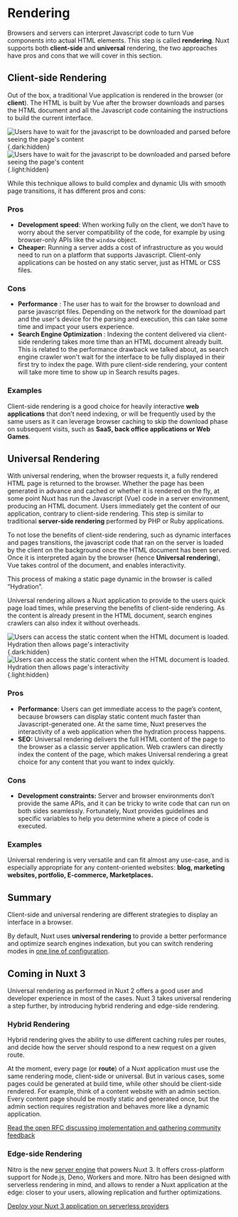 # Rendering

Browsers and servers can interpret Javascript code to turn Vue components into actual HTML elements. This step is called **rendering**. Nuxt supports both **client-side** and **universal** rendering, the two approaches have pros and cons that we will cover in this section.

## Client-side Rendering

Out of the box, a traditional Vue application is rendered in the browser (or **client**). The HTML is built by Vue after the browser downloads and parses the HTML document and all the Javascript code containing the instructions to build the current interface.

![Users have to wait for the javascript to be downloaded and parsed before seeing the page's content](/img/concepts/rendering/light/csr.png){.dark:hidden}
![Users have to wait for the javascript to be downloaded and parsed before seeing the page's content](/img/concepts/rendering/dark/csr.png){.light:hidden}

While this technique allows to build complex and dynamic UIs with smooth page transitions, it has different pros and cons:

### Pros

- **Development speed**: When working fully on the client, we don’t have to worry about the server compatibility of the code, for example by using browser-only APIs like the `window` object.
- **Cheaper:** Running a server adds a cost of infrastructure as you would need to run on a platform that supports Javascript. Client-only applications can be hosted on any static server, just as HTML or CSS files.

### Cons

- **Performance** : The user has to wait for the browser to download and parse javascript files. Depending on the network for the download part and the user's device for the parsing and execution, this can take some time and impact your users experience.
- **Search Engine Optimization** : Indexing the content delivered via client-side rendering takes more time than an HTML document already built. This is related to the performance drawback we talked about, as search engine crawler won't wait for the interface to be fully displayed in their first try to index the page. With pure client-side rendering, your content will take more time to show up in Search results pages.

### Examples

Client-side rendering is a good choice for heavily interactive **web applications** that don’t need indexing, or will be frequently used by the same users as it can leverage browser caching to skip the download phase on subsequent visits, such as **SaaS, back office applications or Web Games**.

## Universal Rendering

With universal rendering, when the browser requests it, a fully rendered HTML page is returned to the browser. Whether the page has been generated in advance and cached or whether it is rendered on the fly, at some point Nuxt has run the Javascript (Vue) code in a server environment, producing an HTML document. Users immediately get the content of our application, contrary to client-side rendering. This step is similar to traditional **server-side rendering** performed by PHP or Ruby applications.

To not lose the benefits of client-side rendering, such as dynamic interfaces and pages transitions, the javascript code that ran on the server is loaded by the client on the background once the HTML document has been served. Once it is interpreted again by the browser (hence **Universal rendering**), Vue takes control of the document, and enables interactivity.

This process of making a static page dynamic in the browser is called “Hydration”.

Universal rendering allows a Nuxt application to provide to the users quick page load times, while preserving the benefits of client-side rendering. As the content is already present in the HTML document, search engines crawlers can also index it without overheads.

![Users can access the static content when the HTML document is loaded. Hydration then allows page's interactivity](/img/concepts/rendering/light/ssr.png){.dark:hidden}
![Users can access the static content when the HTML document is loaded. Hydration then allows page's interactivity](/img/concepts/rendering/dark/ssr.png){.light:hidden}

### Pros

- **Performance**: Users can get immediate access to the page’s content, because browsers can display static content much faster than Javascript-generated one. At the same time, Nuxt preserves the interactivity of a web application when the hydration process happens.
- **SEO:** Universal rendering delivers the full HTML content of the page to the browser as a classic server application. Web crawlers can directly index the content of the page, which makes Universal rendering a great choice for any content that you want to index quickly.

### Cons

- **Development constraints:** Server and browser environments don’t provide the same APIs, and it can be tricky to write code that can run on both sides seamlessly. Fortunately, Nuxt provides guidelines and specific variables to help you determine where a piece of code is executed.

### Examples

Universal rendering is very versatile and can fit almost any use-case, and is especially appropriate for any content-oriented websites: **blog, marketing websites, portfolio, E-commerce, Marketplaces.**

## Summary

Client-side and universal rendering are different strategies to display an interface in a browser.

By default, Nuxt uses **universal rendering** to provide a better performance and optimize search engines indexation, but you can switch rendering modes in [one line of configuration](https://v3.nuxtjs.org/docs/directory-structure/nuxt.config#ssr).

## Coming in Nuxt 3

Universal rendering as performed in Nuxt 2 offers a good user and developer experience in most of the cases. Nuxt 3 takes universal rendering a step further, by introducing hybrid rendering and edge-side rendering.

### Hybrid Rendering

Hybrid rendering gives the ability to use different caching rules per routes, and decide how the server should respond to a new request on a given route.

At the moment, every page (or **route**) of a Nuxt application must use the same rendering mode, client-side or universal. But in various cases, some pages could be generated at build time, while other should be client-side rendered. For example, think of a content website with an admin section. Every content page should be mostly static and generated once, but the admin section requires registration and behaves more like a dynamic application.

[Read the open RFC discussing implementation and gathering community feedback](https://github.com/nuxt/framework/discussions/560)

### Edge-side Rendering

Nitro is the new [server engine](https://v3.nuxtjs.org/concepts/server-engine) that powers Nuxt 3. It offers cross-platform support for Node.js, Deno, Workers and more. Nitro has been designed with serverless rendering in mind, and allows to render a Nuxt application at the edge: closer to your users, allowing replication and further optimizations.

[Deploy your Nuxt 3 application on serverless providers](https://v3.nuxtjs.org/docs/deployment/presets)
